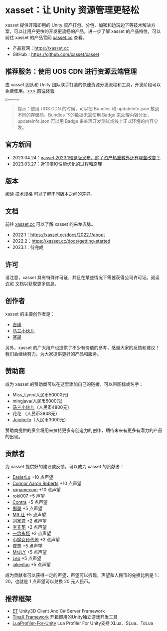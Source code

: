 # xasset：让 Unity 资源管理更轻松

xasset 提供开箱即用的 Unity 资产打包、分包、加密和边玩边下等技术解决方案，可以让用户更快的开发更流畅的产品。进一步了解 xasset 的产品特性，可以前往 xasset 的产品官网 [xasset.cc](https://xasset.cc) 查看。

- 产品官网：https://xasset.cc
- GitHub：https://github.com/xasset/xasset

## 推荐服务：使用 UOS CDN 进行资源云端管理

由 xasset 团队和 Unity 团队联手打造的快速资源分发流程和工具，开发阶段可以免费使用。[>>> 前往体验](https://uos.unity.cn/partner/xasset)

<img src="https://uos.unity.cn/images/homepage/xasset-hp.png" alt="xasset-uos" style="zoom:50%;" />

> 提示：使用 UOS CDN 的时候，可以把 Bundles 和 updateinfo.json 放到不同的存储桶。Bundles 下的数据无需使用 Badge 来处理内容分发，updateinfo.json 可以用 Badge 来处理开发测试或线上正式环境的内容分发。

## 官方新闻

- 2023.04.24：[xasset 2023.1预览版发布，除了资产热重载外还有哪些改变？](https://mp.weixin.qq.com/s/H2HDtwnp1mG_F4v1TahVJg)
- 2023.03.27：[近10倍IO性能优化的过程和原理](https://mp.weixin.qq.com/s/X0Tc6-UKVqfEXrzSEY17Zw)

## 版本

阅读 [技术规格](https://xasset.cc/price#技术规格) 可以了解不同版本之间的差异。

## 文档

前往 [xasset.cc](https://xasset.cc) 可以了解 xasset 的来龙去脉。

- 2022.1：https://xasset.cc/docs/2022.1/about
- 2022.2：https://xasset.cc/docs/getting-started
- 2023.1：待完成

## 许可

请注意，xasset 具有特殊许可证，并且在某些情况下需要获得公司许可证。阅读 [许可](LICENSE.md) 文档以获取更多信息。

## 创作者

xasset 的主要创作者是：

- [吉缘](https://github.com/mmdnb)
- [马三小伙儿](https://github.com/XINCGer)
- [寒晟](https://github.com/huangchaoqun)

另外，xasset 的广大用户也提供了不少有价值的参考，感谢大家的反馈和建议！我们会继续努力，为大家提供更好的产品和服务。

## 赞助商

成为 xasset 的赞助商可以在这里添加自己的链接，可以带图标或名字：

- Miss_Lynn(人民币50000元)
- mingjava(人民币5000元)
- [马三小伙儿](https://github.com/XINCGer)（人民币4800元）
- 花花 （人民币3848元）
- [Jojohello](https://www.zhihu.com/people/jojohello)（人民币3000元）

赞助商提供的资金将用来扶持更多有创造力的创作，期待未来有更多有潜力的产品的出现。

## 贡献者

为 xasset 提供好的建议或反馈，可以成为 xasset 的贡献者：

- [EasierLu](https://github.com/EasierLu) +10 点声望
- [Connor Aaron Roberts](https://github.com/c0nd3v) +10 点声望
- [xxgamecom](xxgamecom) +10 点声望
- [roki007](https://github.com/roki007) +5 声望
- [Contra]() +5 点声望
- [郑昊](https://github.com/plussign) +5 点声望
- [MR.汪](https://github.com/youyouhx) +5 点声望
- [刘家君](https://github.com/suixin567) +2 点声望
- [李非莬](https://github.com/wynnforthework)  +2 点声望
- [一念永恆](https://github.com/putifeng) +2 点声望
- [小魔女纱代酱](https://github.com/DumoeDss)  +2 点声望
- [夜莺](https://github.com/killop) +5 点声望
- [MrJLY](https://github.com/MrJLY) +5 点声望
- [Leo](https://github.com/liyanlong0885) +5 点声望
- [jakeyluo](https://github.com/jakeyluo) +5 点声望

成为贡献者可以获得一定的声望，声望可以折现，声望和人民币的兑换比例是 1：20，也就是 1 点声望可以兑换 20 元人民币。


## 推荐框架

- [ET](https://github.com/egametang/ET) Unity3D Client And C# Server Framework
- [TinaX Framework](https://tinax.corala.space/) 开箱即用的Unity独立游戏开发工具
- [LuaProfiler-For-Unity](https://github.com/ElPsyCongree/LuaProfiler-For-Unity) Lua Profiler For Unity支持 XLua、SLua、ToLua
